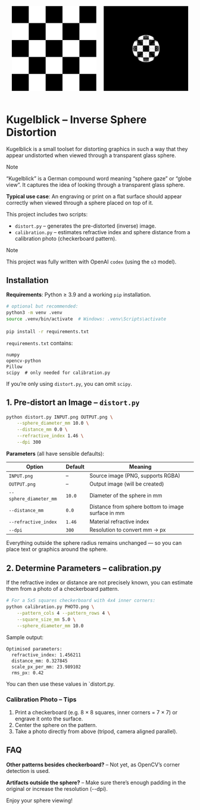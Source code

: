 <div style="display: flex; justify-content: center; align-items: center; gap: 20px; margin-bottom: 60px;">
  <img src="./examples/INPUT.png" alt="INPUT" style="width: 45%;">
  <img src="./examples/OUTPUT.png" alt="OUTPUT" style="width: 45%;">
</div>

# Kugelblick – Inverse Sphere Distortion

Kugelblick is a small toolset for distorting graphics in such a way that they appear undistorted when viewed through a transparent glass sphere.

> [!Note]
> “Kugelblick” is a German compound word meaning “sphere gaze” or “globe view”. It captures the idea of looking through a transparent glass sphere.

**Typical use case**: An engraving or print on a flat surface should appear correctly when viewed through a sphere placed on top of it.

This project includes two scripts:

- `distort.py` – generates the pre-distorted (inverse) image.
- `calibration.py` – estimates refractive index and sphere distance from a calibration photo (checkerboard pattern).

> [!Note]
> This project was fully written with OpenAI `codex` (using the `o3` model).

## Installation

**Requirements**: Python ≥ 3.9 and a working `pip` installation.

```bash
# optional but recommended:
python3 -m venv .venv
source .venv/bin/activate  # Windows: .venv\Scripts\activate

pip install -r requirements.txt
```

`requirements.txt` contains:

```
numpy
opencv-python
Pillow
scipy  # only needed for calibration.py
```

If you’re only using `distort.py`, you can omit `scipy`.

## 1. Pre-distort an Image – `distort.py`

```bash
python distort.py INPUT.png OUTPUT.png \
    --sphere_diameter_mm 10.0 \
    --distance_mm 0.0 \
    --refractive_index 1.46 \
    --dpi 300
```

**Parameters** (all have sensible defaults):

| Option                 | Default | Meaning                                            |
| ---------------------- | ------- | -------------------------------------------------- |
| `INPUT.png`            | –       | Source image (PNG, supports RGBA)                  |
| `OUTPUT.png`           | –       | Output image (will be created)                     |
| `--sphere_diameter_mm` | `10.0`  | Diameter of the sphere in mm                       |
| `--distance_mm`        | `0.0`   | Distance from sphere bottom to image surface in mm |
| `--refractive_index`   | `1.46`  | Material refractive index                          |
| `--dpi`                | `300`   | Resolution to convert mm → px                      |

Everything outside the sphere radius remains unchanged — so you can place text or graphics around the sphere.

## 2. Determine Parameters – calibration.py

If the refractive index or distance are not precisely known, you can estimate them from a photo of a checkerboard pattern.

```bash
# For a 5x5 squares checkerboard with 4x4 inner corners:
python calibration.py PHOTO.png \
    --pattern_cols 4 --pattern_rows 4 \
    --square_size_mm 5.0 \
    --sphere_diameter_mm 10.0
```

Sample output:

```
Optimised parameters:
  refractive_index: 1.456211
  distance_mm: 0.327845
  scale_px_per_mm: 23.989102
  rms_px: 0.42
```

You can then use these values in `distort.py.

### Calibration Photo – Tips

1. Print a checkerboard (e.g. 8 × 8 squares, inner corners = 7 × 7) or engrave it onto the surface.
2. Center the sphere on the pattern.
3. Take a photo directly from above (tripod, camera aligned parallel).

## FAQ

**Other patterns besides checkerboard?** – Not yet, as OpenCV’s corner detection is used.

**Artifacts outside the sphere?** – Make sure there’s enough padding in the original or increase the resolution (--dpi).

Enjoy your sphere viewing!
